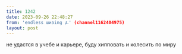 ```yaml
---
title: 1242
date: 2023-09-26 22:48:27
from: 'endless шизing ⍼' (channel1162404975)
layout: post
---
```


не удастся в учебе и карьере, буду хипповать и колесить по миру
